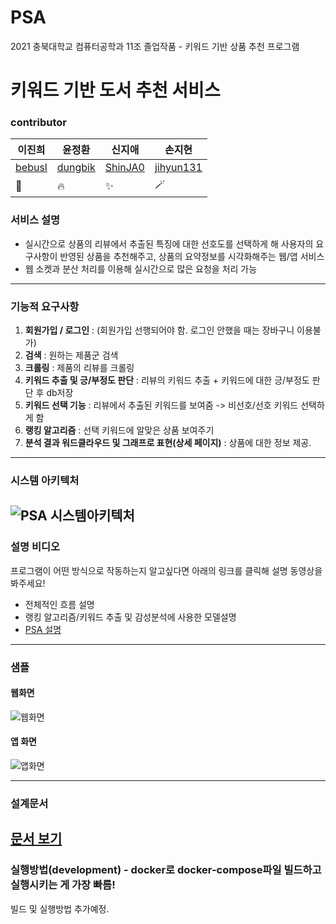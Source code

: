 # PSA
2021 충북대학교 컴퓨터공학과 11조 졸업작품 - 키워드 기반 상품 추천 프로그램
# 키워드 기반 도서 추천 서비스
### contributor
|이진희|윤정환|신지애|손지현 |
|------|---|---| --- |
| [bebusl](https://github.com/bebusl)              |      [dungbik](https://github.com/dungbik)         |   [ShinJA0](https://github.com/ShinJA0)|[jihyun131](https://github.com/jihyun131)      |
| 🌴                                               | 🔥                                               |✨                                         |      🪄  |



### 서비스 설명
* 실시간으로 상품의 리뷰에서 추출된 특징에 대한 선호도를 선택하게 해 사용자의 요구사항이 반영된 상품을 추천해주고, 상품의 요약정보를 시각화해주는 웹/앱 서비스
* 웹 소켓과 분산 처리를 이용해 실시간으로 많은 요청을 처리 가능

----
### 기능적 요구사항
1. **회원가입 / 로그인** : (회원가입 선행되어야 함. 로그인 안했을 때는 장바구니 이용불가)
2. **검색** : 원하는 제품군 검색
3. **크롤링** : 제품의 리뷰를 크롤링
4. **키워드 추출 및 긍/부정도 판단** : 리뷰의 키워드 추출 + 키워드에 대한 긍/부정도 판단 후 db저장
5. **키워드 선택 기능** : 리뷰에서 추출된 키워드를 보여줌 -> 비선호/선호 키워드 선택하게 함
6. **랭킹 알고리즘** : 선택 키워드에 알맞은 상품 보여주기
7. **분석 결과 워드클라우드 및 그래프로 표현(상세 페이지)** : 상품에 대한 정보 제공.

----
### 시스템 아키텍처
![PSA 시스템아키텍처](https://user-images.githubusercontent.com/49019236/159383240-33a08847-0d26-4183-9929-4fab8f9edc01.png)
---
### 설명 비디오
프로그램이 어떤 방식으로 작동하는지 알고싶다면 아래의 링크를 클릭해 설명 동영상을 봐주세요!
* 전체적인 흐름 설명
* 랭킹 알고리즘/키워드 추출 및 감성분석에 사용한 모델설명
* [PSA 설명](https://drive.google.com/file/d/1e4UQALNm7_9CtjcrN047z9Hswzy_jOhF/view?usp=sharing)
---

### 샘플
#### 웹화면
![웹화면](https://user-images.githubusercontent.com/49019236/159382447-5b223d81-d68c-43a3-b9ec-7427918c25b3.gif)
#### 앱 화면
![앱화면](https://user-images.githubusercontent.com/49019236/159383022-011f29ec-7bcd-46ae-baf5-77c58d4b37b0.gif)

--- 
### 설계문서
[문서 보기](https://drive.google.com/file/d/15s48vr1W2MqqURBeMLCMSAanJe-UlNxL/view?usp=sharing)
---
### 실행방법(development) - docker로 docker-compose파일 빌드하고 실행시키는 게 가장 빠름!
빌드 및 실행방법 추가예정.
